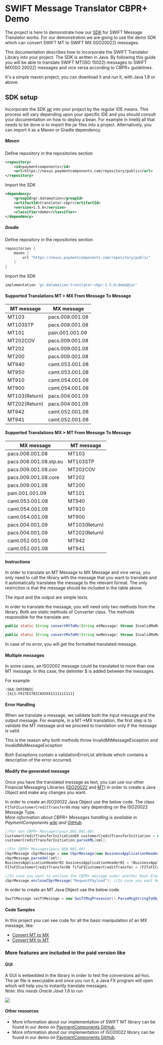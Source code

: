 # SWIFT Message Translator CBPR+ Demo

The project is here to demonstrate how our [SDK](https://www.paymentcomponents.com/messaging-libraries/) for 
SWIFT Message Translator works. For our demonstration we are going to use the demo SDK which can convert SWIFT MT to SWIFT MX (ISO20022) messages. 

This documentation describes how to incorporate the SWIFT Translator Library into your project. The SDK is written in Java.
By following this guide you will be able to translate SWIFT MT(ISO 15022) messages to SWIFT MX(ISO 20022) messages and vice versa according to CBPR+ guidelines.

It's a simple maven project, you can download it and run it, with Java 1.8 or above.

## SDK setup
Incorporate the SDK [jar](https://nexus.paymentcomponents.com/repository/public/gr/datamation/translator-cbpr/1.5.6/translator-cbpr-1.5.6-demo.jar) into your project by the regular IDE means. 
This process will vary depending upon your specific IDE and you should consult your documentation on how to deploy a bean. 
For example in Intellij all that needs to be done is to import the jar files into a project.
Alternatively, you can import it as a Maven or Gradle dependency.  

##### Maven
Define repository in the repositories section
```xml
<repository>
    <id>paymentcomponents</id>
    <url>https://nexus.paymentcomponents.com/repository/public</url>
</repository>
```
Import the SDK
```xml
<dependency>
    <groupId>gr.datamation</groupId>
    <artifactId>translator-cbpr</artifactId>
    <version>1.5.6</version>
    <classifier>demo</classifier>
</dependency>
```

##### Gradle 
Define repository in the repositories section
```groovy
repositories {
    maven {
        url "https://nexus.paymentcomponents.com/repository/public"
    }
}
```
Import the SDK
```groovy
implementation 'gr.datamation:translator-cbpr:1.5.6:demo@jar'
```

#### Supported Translations MT > MX From Message To Message

| MT message | MX message |
| --- | --- |
|MT103|pacs.008.001.08|
|MT103STP|pacs.008.001.08|
|MT101|pain.001.001.09|
|MT202COV|pacs.009.001.08|
|MT202|pacs.009.001.08|
|MT200|pacs.009.001.08|
|MT940|camt.053.001.08|
|MT950|camt.053.001.08|
|MT910|camt.054.001.08|
|MT900|camt.054.001.08|
|MT103(Return)|pacs.004.001.09|
|MT202(Return)|pacs.004.001.09|
|MT942|camt.052.001.08|
|MT941|camt.052.001.08|

#### Supported Translations MX > MT From Message To Message

| MX message | MT message |
| --- | --- |
|pacs.008.001.08|MT103|
| pacs.008.001.08.stp.eu | MT103STP |
| pacs.009.001.08.cov | MT202COV |
| pacs.009.001.08.core | MT202 |
|pacs.009.001.08|MT200|
|pain.001.001.09|MT101|
|camt.053.001.08|MT940|
|camt.054.001.08|MT910|
|camt.054.001.08|MT900|
|pacs.004.001.09|MT103(Return)|
|pacs.004.001.09|MT202(Return)|
|camt.052.001.08|MT942|
|camt.052.001.08|MT941|

#### Instructions
In order to translate an MT Message to MX Message and vice versa, you only need to call the library with the message that you want to translate and it automatically translates the message to the relevant format. The only restriction is that the message should be included in the table above.

The input and the output are simple texts. 

In order to translate the message, you will need only two methods from the library. Both are static methods of Converter class. The methods responsible for the translate are:

```java
public static String convertMtToMx(String mtMessage) throws InvalidMxMessageException, InvalidMtMessageException
```

```java
public static String convertMxToMt(String mxMessage) throws InvalidMxMessageException, InvalidMxMessageException
```

In case of no error, you will get the formatted translated message.

#### Multiple messages
In some cases, an ISO2002 message could be translated to more than one MT message. In this case, the delimiter $ is added between the messages.

For example

```
:56A:INTERBIC
-}${1:F01TESTBICAXXXX1111111111}
```

#### Error Handling
When we translate a message, we validate both the input message and the output message. For example, in a MT→MX translation, the first step is to validate the MT message and we proceed to translation only if the message is valid.

This is the reason why both methods throw InvalidMtMessageException and InvalidMxMessageException

Both Exceptions contain a validationErrorList attribute which contains a description of the error occurred.

#### Modify the generated message
Once you have the translated message as text, you can use our other Financial Messaging Libraries ([ISO20022](https://github.com/Payment-Components/demo-iso20022) and [MT](https://github.com/Payment-Components/demo-swift-mt)) in order to create a Java Object and make any changes you want.

In order to create an ISO20022 Java Object use the below code. The class `FIToFICustomerCreditTransfer08` may vary depending on the ISO20022 Message Type.   
_More information about CBPR+ Messages handling is available in PaymentComponents [wiki](https://wiki.paymentcomponents.com/display/SL/ISO20022+Documentation#ISO20022Documentation-CBPR+Handling) and [GitHub](https://github.com/Payment-Components/demo-iso20022#more-features-are-included-in-the-paid-version-like)._

```java
//For non CBPR+ Messages(pain.001.001.09)        
CustomerCreditTransferInitiation09 customerCreditTransferInitiation = new CustomerCreditTransferInitiation09();
customerCreditTransferInitiation.parseXML(xml);

//For CBPR+ Messages(pacs.008.001.08)
CbprMessage cbprMessage = new CbprMessage(new BusinessApplicationHeader02(), new FIToFICustomerCreditTransfer08());
cbprMessage.parseXml(xml);
BusinessApplicationHeader02 businessApplicationHeader02 = (BusinessApplicationHeader02) cbprMessage.getAppHdr(); 
FIToFICustomerCreditTransfer08 fiToFICustomerCreditTransfer = (FIToFICustomerCreditTransfer08) cbprMessage.getDocument();

//In case you want to enclose the CBPR+ message under another Root Element, use the code below
cbprMessage.encloseCbprMessage("RequestPayload"); //In case you want RequestPayload
```

In order to create an MT Java Object use the below code.

```java
SwiftMessage swiftMessage = new SwiftMsgProcessor().ParseMsgStringToObject(translatedMessage);
```

#### Code Samples

In this project you can see code for all the basic manipulation of an MX message, like:
- [Convert MT to MX](src/main/java/com/paymentcomponents/swift/translator/ConvertMTtoMX.java)
- [Convert MX to MT](src/main/java/com/paymentcomponents/swift/translator/ConvertMXtoMT.java)

### More features are included in the paid version like

#### GUI
A GUI is embedded in the library in order to test the conversions ad-hoc.
The jar file is executable and once you run it, a Java FX program will open which will help you to instantly translate messages.  
_Note: this needs Oracle Java 1.8 to run_ 

<img src="https://wiki.paymentcomponents.com/download/attachments/44597263/image2020-9-10_16-1-1.png?version=1&modificationDate=1599742864180&api=v2" />

#### Other resources
- More information about our implementation of SWIFT MT library can be found in our demo on [PaymentComponents GitHub](https://github.com/Payment-Components/demo-swift-mt).
- More information about our implementation of ISO20022 library can be found in our demo on [PaymentComponents GitHub](https://github.com/Payment-Components/demo-iso20022).
